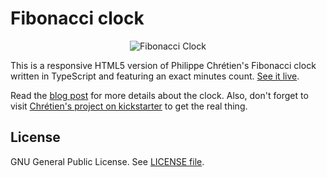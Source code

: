 # Fibonacci clock

<p align="center">
  <img src="https://dl.dropboxusercontent.com/u/737234/fibonacci-clock/fibonacci-clock.gif" alt="Fibonacci Clock"/>
</p>

This is a responsive HTML5 version of Philippe Chrétien's Fibonacci clock written in TypeScript and featuring an exact minutes count. [See it live](http://tts.eng.br/fibonacci-clock).

Read the [blog post](http://tts.eng.br/the-fibonacci-clock/) for more details about the clock. Also, don't forget to visit [Chrétien's project on kickstarter](https://www.kickstarter.com/projects/basbrun/fibonacci-clock-an-open-source-clock-for-nerds-wit?ref=category_newest) to get the real thing.

## License

GNU General Public License. See [LICENSE file](https://github.com/thiagotts/fibonacci-clock/blob/master/LICENSE).

